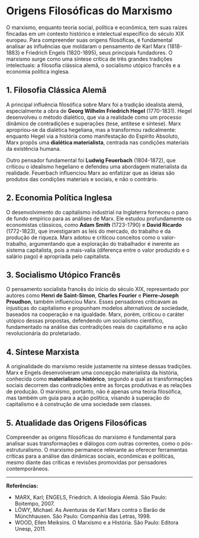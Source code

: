 # Origens Filosóficas do Marxismo

O marxismo, enquanto teoria social, política e econômica, tem suas raízes fincadas em um contexto histórico e intelectual específico do século XIX europeu. Para compreender suas origens filosóficas, é fundamental analisar as influências que moldaram o pensamento de Karl Marx (1818-1883) e Friedrich Engels (1820-1895), seus principais fundadores. O marxismo surge como uma síntese crítica de três grandes tradições intelectuais: a filosofia clássica alemã, o socialismo utópico francês e a economia política inglesa.

## 1. Filosofia Clássica Alemã

A principal influência filosófica sobre Marx foi a tradição idealista alemã, especialmente a obra de **Georg Wilhelm Friedrich Hegel** (1770-1831). Hegel desenvolveu o método dialético, que via a realidade como um processo dinâmico de contradições e superações (tese, antítese e síntese). Marx apropriou-se da dialética hegeliana, mas a transformou radicalmente: enquanto Hegel via a história como manifestação do Espírito Absoluto, Marx propôs uma **dialética materialista**, centrada nas condições materiais da existência humana.

Outro pensador fundamental foi **Ludwig Feuerbach** (1804-1872), que criticou o idealismo hegeliano e defendeu uma abordagem materialista da realidade. Feuerbach influenciou Marx ao enfatizar que as ideias são produtos das condições materiais e sociais, e não o contrário.

## 2. Economia Política Inglesa

O desenvolvimento do capitalismo industrial na Inglaterra forneceu o pano de fundo empírico para as análises de Marx. Ele estudou profundamente os economistas clássicos, como **Adam Smith** (1723-1790) e **David Ricardo** (1772-1823), que investigaram as leis do mercado, do trabalho e da produção de riqueza. Marx adotou e criticou conceitos como o valor-trabalho, argumentando que a exploração do trabalhador é inerente ao sistema capitalista, pois a mais-valia (diferença entre o valor produzido e o salário pago) é apropriada pelo capitalista.

## 3. Socialismo Utópico Francês

O pensamento socialista francês do início do século XIX, representado por autores como **Henri de Saint-Simon**, **Charles Fourier** e **Pierre-Joseph Proudhon**, também influenciou Marx. Esses pensadores criticavam as injustiças do capitalismo e propunham modelos alternativos de sociedade, baseados na cooperação e na igualdade. Marx, porém, criticou o caráter utópico dessas propostas, defendendo um socialismo científico, fundamentado na análise das contradições reais do capitalismo e na ação revolucionária do proletariado.

## 4. Síntese Marxista

A originalidade do marxismo reside justamente na síntese dessas tradições. Marx e Engels desenvolveram uma concepção materialista da história, conhecida como **materialismo histórico**, segundo a qual as transformações sociais decorrem das contradições entre as forças produtivas e as relações de produção. O marxismo, portanto, não é apenas uma teoria filosófica, mas também um guia para a ação política, visando à superação do capitalismo e à construção de uma sociedade sem classes.

## 5. Atualidade das Origens Filosóficas

Compreender as origens filosóficas do marxismo é fundamental para analisar suas transformações e diálogos com outras correntes, como o pós-estruturalismo. O marxismo permanece relevante ao oferecer ferramentas críticas para a análise das dinâmicas sociais, econômicas e políticas, mesmo diante das críticas e revisões promovidas por pensadores contemporâneos.

---

**Referências:**

- MARX, Karl; ENGELS, Friedrich. A Ideologia Alemã. São Paulo: Boitempo, 2007.
- LÖWY, Michael. As Aventuras de Karl Marx contra o Barão de Münchhausen. São Paulo: Companhia das Letras, 1998.
- WOOD, Ellen Meiksins. O Marxismo e a História. São Paulo: Editora Unesp, 2011.